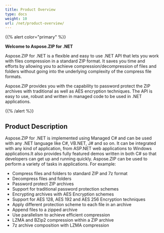 ```yaml
---
title: Product Overview
type: docs
weight: 10
url: /net/product-overview/
---
```


{{% alert color="primary" %}} 

**Welcome to Aspose.ZIP for .NET**

Aspose.ZIP for .NET is a flexible and easy to use .NET API that lets you work with files compression in a standard ZIP format. It saves you time and efforts by allowing you to achieve compression/decompression of files and folders without going into the underlying complexity of the compress file formats.

Aspose.ZIP provides you with the capability to password protect the ZIP archives with traditional as well as AES encryption techniques. The API is easy to use, robust and written in managed code to be used in .NET applications.

{{% /alert %}} 
## **Product Description**
Aspose.ZIP for .NET is implemented using Managed C# and can be used with any .NET language like C#, VB.NET, J# and so on. It can be integrated with any kind of application, from ASP.NET web applications to Windows applications.It also provides fully featured demos written in both C# so that developers can get up and running quickly. Aspose.ZIP can be used to perform a variety of tasks in applications. For example:

- Compress files and folders to standard ZIP and 7z format
- Decompress files and folders
- Password protect ZIP archives
- Support for traditional password protection schemes
- Encrypting archives with AES Encryption schemes
- Support for AES 128, AES 192 and AES 256 Encryption techniques
- Apply different protection scheme to each file in an archive
- Append files to a zipped archive
- Use parallelism to achieve efficient compression
- LZMA and BZip2 compression within a ZIP archive
- 7z archive composition with LZMA compression
